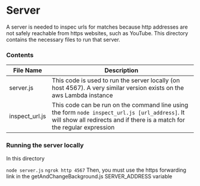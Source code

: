 # Server
A server is needed to inspec urls for matches because http addresses are not safely reachable from https websites, such as YouTube. This directory contains the necessary files to run that server.

### Contents

| File Name                      | Description                                                                |
| -----------------              | -----------                                                                | 
| server.js                      | This code is used to run the server locally (on host 4567). A very similar version exists on the aws Lambda instance |
| inspect_url.js                 | This code can be run on the command line using the form `node inspect_url.js [url_address]`. It will show all redirects and if there is a match for the regular expression|


### Running the server locally
In this directory

`node server.js`
`ngrok http 4567`
Then, you must use the https forwarding link in the getAndChangeBackground.js SERVER_ADDRESS variable
